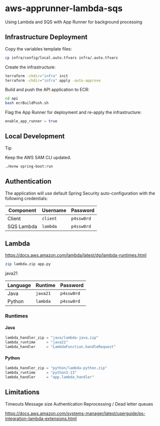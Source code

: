 # aws-apprunner-lambda-sqs

Using Lambda and SQS with App Runner for background processing

## Infrastructure Deployment

Copy the variables template files:

```sh
cp infra/config/local.auto.tfvars infra/.auto.tfvars
```

Create the infrastructure:

```sh
terraform -chdir="infra" init
terraform -chdir="infra" apply -auto-approve
```

Build and push the API application to ECR:

```sh
cd api
bash ecrBuildPush.sh
```

Flag the App Runner for deployment and re-apply the infrastructure:

```terraform
enable_app_runner = true
```

## Local Development

> [!TIP]
> Keep the AWS SAM CLI updated.

```sh
./mvnw spring-boot:run
```

## Authentication

The application will use default Spring Security auto-configuration with the following credentials:

| Component | Username | Password |
|-----------|----------|----------|
| Client     | `client`  | `p4ssw0rd`  |
| SQS Lambda | `lambda`  | `p4ssw0rd`  |

## Lambda

https://docs.aws.amazon.com/lambda/latest/dg/lambda-runtimes.html

```sh
zip lambda.zip app.py
```


java21

| Language  | Runtime | Password |
|-----------|----------|----------|
| Java   | `java21`  | `p4ssw0rd`  |
| Python | `lambda`  | `p4ssw0rd`  |

### Runtimes

#### Java

```terraform
lambda_handler_zip = "java/lambda-java.zip"
lambda_runtime     = "java21"
lambda_handler     = "LambdaFunction.handleRequest"
```

#### Python

```terraform
lambda_handler_zip = "python/lambda-python.zip"
lambda_runtime     = "python3.13"
lambda_handler     = "app.lambda_handler"
```

## Limitations

Timeouts
Message size
Authentication
Reprocessing / Dead letter queues



https://docs.aws.amazon.com/systems-manager/latest/userguide/ps-integration-lambda-extensions.html
